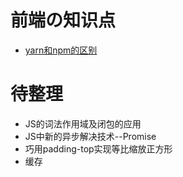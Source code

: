 
# 前端の知识点


* [yarn和npm的区别](notes/YARN.md)

# 待整理
* JS的词法作用域及闭包的应用
* JS中新的异步解决技术--Promise
* 巧用padding-top实现等比缩放正方形
* 缓存